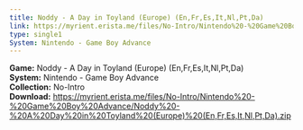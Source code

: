```yaml
---
title: Noddy - A Day in Toyland (Europe) (En,Fr,Es,It,Nl,Pt,Da)
link: https://myrient.erista.me/files/No-Intro/Nintendo%20-%20Game%20Boy%20Advance/Noddy%20-%20A%20Day%20in%20Toyland%20(Europe)%20(En,Fr,Es,It,Nl,Pt,Da).zip
type: single1
System: Nintendo - Game Boy Advance
---
```

<b>Game:</b> Noddy - A Day in Toyland (Europe) (En,Fr,Es,It,Nl,Pt,Da)<br>
<b>System:</b> Nintendo - Game Boy Advance<br>
<b>Collection:</b> No-Intro<br>
<b>Download:</b> https://myrient.erista.me/files/No-Intro/Nintendo%20-%20Game%20Boy%20Advance/Noddy%20-%20A%20Day%20in%20Toyland%20(Europe)%20(En,Fr,Es,It,Nl,Pt,Da).zip